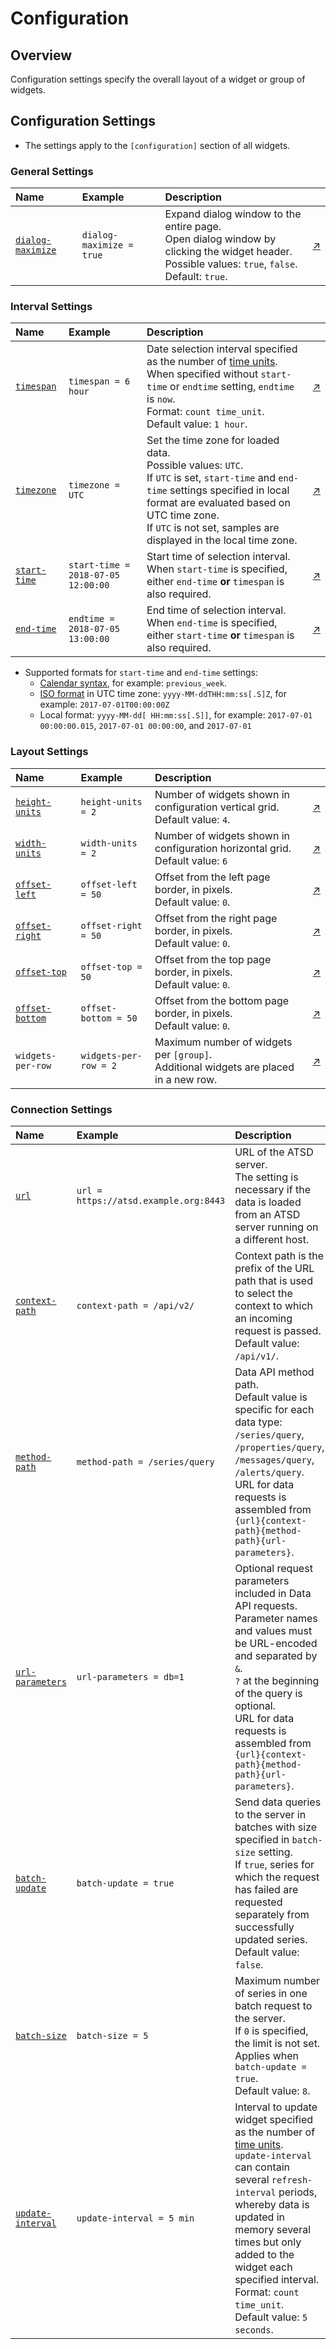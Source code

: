 # Configuration

## Overview

Configuration settings specify the overall layout of a widget or group of widgets.

## Configuration Settings

* The settings apply to the `[configuration]` section of all widgets.

### General Settings

Name | Example | Description | &nbsp;
:--|:--|:--|:--
<a name="dialog-maximize"></a>[`dialog-maximize`](#dialog-maximize)  |  `dialog-maximize = true`  |  Expand dialog window to the entire page.<br>Open dialog window by clicking the widget header.<br>Possible values: `true`, `false`.<br>Default: `true`.  |  [↗](https://apps.axibase.com/chartlab/8bc68a84)

### Interval Settings

Name | Example | Description | &nbsp;
:--|:--|:--|:--
<a name="timespan"></a>[`timespan`](#timespan) | `timespan = 6 hour` | Date selection interval specified as the number of [time units](https://axibase.com/docs/atsd/api/data/series/time-unit.html).<br>When specified without `start-time` or `endtime` setting, `endtime` is `now`.<br>Format: `count time_unit`.<br>Default value: `1 hour`.| [↗](https://apps.axibase.com/chartlab/750ca5ce)
<a name="timezone"></a>[`timezone`](#timezone) | `timezone = UTC` | Set the time zone for loaded data.<br>Possible values: `UTC`.<br>If `UTC` is set, `start-time` and `end-time` settings specified in local format are evaluated based on UTC time zone.<br>If `UTC` is not set, samples are displayed in the local time zone. | [↗](https://apps.axibase.com/chartlab/6db040aa)
<a name="start-time"></a>[`start-time`](#start-time)| `start-time = 2018-07-05 12:00:00` | Start time of selection interval.<br>When `start-time` is specified, either `end-time` **or** `timespan` is also required. | [↗](https://apps.axibase.com/chartlab/1745924e)
<a name="end-time"></a>[`end-time`](#end-time) | `endtime = 2018-07-05 13:00:00` | End time of selection interval.<br>When `end-time` is specified, either `start-time` **or** `timespan` is also required.| [↗](https://apps.axibase.com/chartlab/3757d094)

* Supported formats for `start-time` and `end-time` settings:
  * [Calendar syntax](https://axibase.com/docs/atsd/shared/calendar.html), for example: `previous_week`.
  * [ISO format](https://axibase.com/docs/atsd/shared/date-format.html) in UTC time zone: `yyyy-MM-ddTHH:mm:ss[.S]Z`, for example: `2017-07-01T00:00:00Z`
  * Local format: `yyyy-MM-dd[ HH:mm:ss[.S]]`, for example: `2017-07-01 00:00:00.015`, `2017-07-01 00:00:00`, and `2017-07-01`

### Layout Settings

Name | Example | Description | &nbsp;
:--|:--|:--|:--
<a name="height-units"></a>[`height-units`](#height-units) |`height-units = 2`| Number of widgets shown in configuration vertical grid.<br>Default value: `4`.|[↗](https://apps.axibase.com/chartlab/eb14dcd0)
<a name="width-units"></a>[`width-units`](#width-units)|`width-units = 2`| Number of widgets shown in configuration horizontal grid.<br>Default value: `6`|[↗](https://apps.axibase.com/chartlab/b0290f20)
<a name="offset-left"></a>[`offset-left`](#offset-left) | `offset-left = 50` | Offset from the left page border, in pixels.<br>Default value: `0`. | [↗](https://apps.axibase.com/chartlab/8e901887)
<a name="offset-right"></a>[`offset-right`](#offset-right) | `offset-right = 50` | Offset from the right page border, in pixels.<br>Default value: `0`. | [↗](https://apps.axibase.com/chartlab/59feef54)
<a name="offset-top"></a>[`offset-top`](#offset-top) | `offset-top = 50` | Offset from the top page border, in pixels.<br>Default value: `0`. | [↗](https://apps.axibase.com/chartlab/706f24e5)
<a name="offset-bottom"></a>[`offset-bottom`](#offset-bottom) | `offset-bottom = 50` | Offset from the bottom page border, in pixels.<br>Default value: `0`. | [↗](https://apps.axibase.com/chartlab/5e7b62aa)
| `widgets-per-row`  |  `widgets-per-row = 2`  | Maximum number of widgets per `[group]`.<br> Additional widgets are placed in a new row.  |  [↗](https://apps.axibase.com/chartlab/90047c70) |

### Connection Settings

Name | Example | Description | &nbsp;
:--|:--|:--|:--
<a name="url"></a>[`url`](#url) | `url = https://atsd.example.org:8443` | URL of the ATSD server.<br>The setting is necessary if the data is loaded from an ATSD server running on a different host. | [↗](https://apps.axibase.com/chartlab/b26d4089)
<a name="context-path"></a>[`context-path`](#context-path) | `context-path = /api/v2/`| Context path is the prefix of the URL path that is used to select the context to which an incoming request is passed.<br>Default value: `/api/v1/`.|[↗](https://apps.axibase.com/chartlab/0d977bfc)
<a name="method-path"></a>[`method-path`](#method-path) | `method-path = /series/query` | Data API method path.<br>Default value is specific for each data type: `/series/query`, `/properties/query`, `/messages/query`, `/alerts/query`.<br>URL for data requests is assembled from `{url}{context-path}{method-path}{url-parameters}`. | [↗](https://apps.axibase.com/chartlab/ba823304)
<a name="url-parameters"></a>[`url-parameters`](#url-parameters) | `url-parameters = db=1` | Optional request parameters included in Data API requests.<br>Parameter names and values must be URL-encoded and separated by `&`.<br>`?` at the beginning of the query is optional.<br>URL for data requests is assembled from `{url}{context-path}{method-path}{url-parameters}`. | [↗](https://apps.axibase.com/chartlab/0b7bf889)|
<a name="batch-update"></a>[`batch-update`](#batch-update) | `batch-update = true`| Send data queries to the server in batches with size specified in `batch-size` setting.<br>If `true`, series for which the request has failed are requested separately from successfully updated series.<br>Default value: `false`.| [↗](https://apps.axibase.com/chartlab/64afe502)
<a name="batch-size"></a>[`batch-size`](#batch-size) | `batch-size = 5` | Maximum number of series in one batch request to the server.<br>If `0` is specified, the limit is not set.<br>Applies when `batch-update = true`.<br>Default value: `8`.| [↗](https://apps.axibase.com/chartlab/d2352c01)
<a name="update-interval"></a>[`update-interval`](#update-interval) | `update-interval = 5 min` | Interval to update widget specified as the number of [time units](https://axibase.com/docs/atsd/api/data/series/time-unit.html).<br>`update-interval` can contain several `refresh-interval` periods, whereby data is updated in memory several times but only added to the widget each specified interval.<br>Format: `count time_unit`.<br>Default value: `5 seconds`. | [↗](https://apps.axibase.com/chartlab/b9cc7c50)